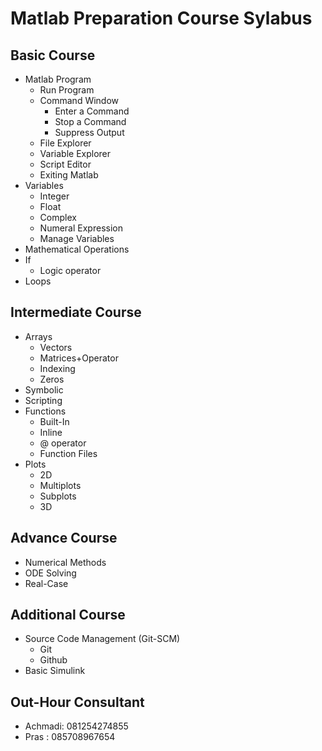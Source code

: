 # Matlab Preparation Course Sylabus

## Basic Course
- Matlab Program
    + Run Program
    + Command Window
	    * Enter a Command
	    * Stop a Command
	    * Suppress Output
    + File Explorer
    + Variable Explorer
    + Script Editor
    + Exiting Matlab
- Variables
	+ Integer
	+ Float
	+ Complex
	+ Numeral Expression
	+ Manage Variables
- Mathematical Operations
- If
	+ Logic operator
- Loops

## Intermediate Course
- Arrays
	+ Vectors
	+ Matrices+Operator
	+ Indexing
	+ Zeros
- Symbolic
- Scripting
- Functions
	+ Built-In
	+ Inline
	+ @ operator
	+ Function Files
- Plots
	+ 2D
	+ Multiplots
	+ Subplots
	+ 3D
	
## Advance Course
- Numerical Methods
- ODE Solving
- Real-Case

## Additional Course
- Source Code Management (Git-SCM)
	+ Git
	+ Github
- Basic Simulink

## Out-Hour Consultant
- Achmadi: 081254274855
- Pras   : 085708967654